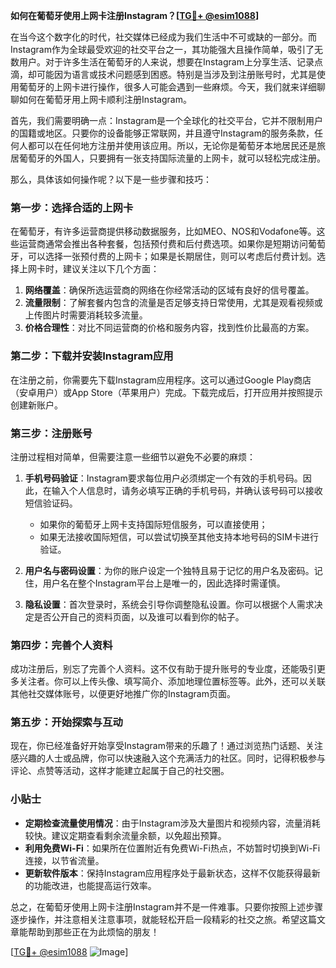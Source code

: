 **如何在葡萄牙使用上网卡注册Instagram？[[TG💪+ @esim1088](https://t.me/s/esim1088)]**

在当今这个数字化的时代，社交媒体已经成为我们生活中不可或缺的一部分。而Instagram作为全球最受欢迎的社交平台之一，其功能强大且操作简单，吸引了无数用户。对于许多生活在葡萄牙的人来说，想要在Instagram上分享生活、记录点滴，却可能因为语言或技术问题感到困惑。特别是当涉及到注册账号时，尤其是使用葡萄牙的上网卡进行操作，很多人可能会遇到一些麻烦。今天，我们就来详细聊聊如何在葡萄牙用上网卡顺利注册Instagram。

首先，我们需要明确一点：Instagram是一个全球化的社交平台，它并不限制用户的国籍或地区。只要你的设备能够正常联网，并且遵守Instagram的服务条款，任何人都可以在任何地方注册并使用该应用。所以，无论你是葡萄牙本地居民还是旅居葡萄牙的外国人，只要拥有一张支持国际流量的上网卡，就可以轻松完成注册。

那么，具体该如何操作呢？以下是一些步骤和技巧：

### 第一步：选择合适的上网卡

在葡萄牙，有许多运营商提供移动数据服务，比如MEO、NOS和Vodafone等。这些运营商通常会推出各种套餐，包括预付费和后付费选项。如果你是短期访问葡萄牙，可以选择一张预付费的上网卡；如果是长期居住，则可以考虑后付费计划。选择上网卡时，建议关注以下几个方面：

1. **网络覆盖**：确保所选运营商的网络在你经常活动的区域有良好的信号覆盖。
2. **流量限制**：了解套餐内包含的流量是否足够支持日常使用，尤其是观看视频或上传图片时需要消耗较多流量。
3. **价格合理性**：对比不同运营商的价格和服务内容，找到性价比最高的方案。

### 第二步：下载并安装Instagram应用

在注册之前，你需要先下载Instagram应用程序。这可以通过Google Play商店（安卓用户）或App Store（苹果用户）完成。下载完成后，打开应用并按照提示创建新账户。

### 第三步：注册账号

注册过程相对简单，但需要注意一些细节以避免不必要的麻烦：

1. **手机号码验证**：Instagram要求每位用户必须绑定一个有效的手机号码。因此，在输入个人信息时，请务必填写正确的手机号码，并确认该号码可以接收短信验证码。
   
   - 如果你的葡萄牙上网卡支持国际短信服务，可以直接使用；
   - 如果无法接收国际短信，可以尝试切换至其他支持本地号码的SIM卡进行验证。

2. **用户名与密码设置**：为你的账户设定一个独特且易于记忆的用户名及密码。记住，用户名在整个Instagram平台上是唯一的，因此选择时需谨慎。

3. **隐私设置**：首次登录时，系统会引导你调整隐私设置。你可以根据个人需求决定是否公开自己的资料页面，以及谁可以看到你的帖子。

### 第四步：完善个人资料

成功注册后，别忘了完善个人资料。这不仅有助于提升账号的专业度，还能吸引更多关注者。你可以上传头像、填写简介、添加地理位置标签等。此外，还可以关联其他社交媒体账号，以便更好地推广你的Instagram页面。

### 第五步：开始探索与互动

现在，你已经准备好开始享受Instagram带来的乐趣了！通过浏览热门话题、关注感兴趣的人士或品牌，你可以快速融入这个充满活力的社区。同时，记得积极参与评论、点赞等活动，这样才能建立起属于自己的社交圈。

### 小贴士

- **定期检查流量使用情况**：由于Instagram涉及大量图片和视频内容，流量消耗较快。建议定期查看剩余流量余额，以免超出预算。
- **利用免费Wi-Fi**：如果所在位置附近有免费Wi-Fi热点，不妨暂时切换到Wi-Fi连接，以节省流量。
- **更新软件版本**：保持Instagram应用程序处于最新状态，这样不仅能获得最新的功能改进，也能提高运行效率。

总之，在葡萄牙使用上网卡注册Instagram并不是一件难事。只要你按照上述步骤逐步操作，并注意相关注意事项，就能轻松开启一段精彩的社交之旅。希望这篇文章能帮助到那些正在为此烦恼的朋友！

[[TG💪+ @esim1088](https://t.me/s/esim1088) ![Image](https://i.postimg.cc/4NQfJmqS/Snipaste-2025-05-13-00-14-12.png)]
